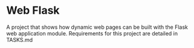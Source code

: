 # Web Flask
A project that shows how dynamic web pages can be built with the Flask web application module. Requirements for this project are detailed in TASKS.md
